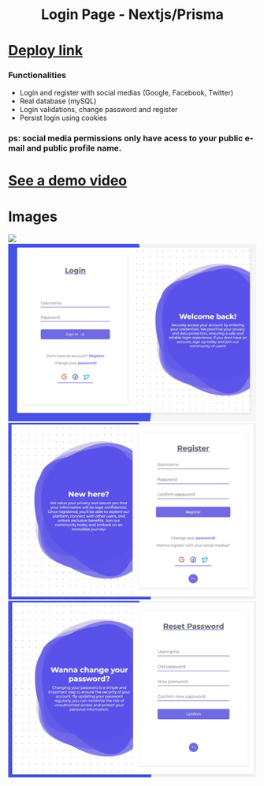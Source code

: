  <h1 align="center"> Login Page - Nextjs/Prisma</h1>
 
# [Deploy link](https://login-form-concept.vercel.app/)

### Functionalities
- Login and register with social medias (Google, Facebook, Twitter)
- Real database (mySQL)
- Login validations, change password and register
- Persist login using cookies

### ps: social media permissions only have acess to your public e-mail and public profile name.

# [See a demo video](https://www.loom.com/share/e8d9fa872b2143298f3b0dc1847f5095?sid=f63855cc-0d7a-4b25-9471-957eea5dceb8)   

# Images

<img src="./src/public/Login.gif">
<img src="./src/public/img1.jpg">
<img src="./src/public/img2.jpg">
<img src="./src/public/img3.jpg">
